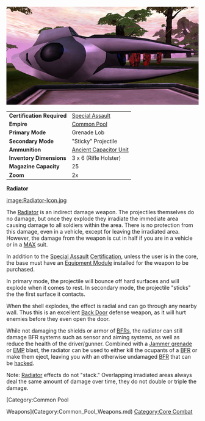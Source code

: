 ![](../images/Radiator.jpg "Radiator.jpg")

|                            |                                                                   |
| -------------------------- | ----------------------------------------------------------------- |
| **Certification Required** | [Special Assault](../certifications/Special_Assault.md)           |
| **Empire**                 | [Common Pool](../terminology/Common_Pool.md)                      |
| **Primary Mode**           | Grenade Lob                                                       |
| **Secondary Mode**         | "Sticky" Projectile                                               |
| **Ammunition**             | [Ancient Capacitor Unit](../ammunition/Ancient_Capacitor_Unit.md) |
| **Inventory Dimensions**   | 3 x 6 (Rifle Holster)                                             |
| **Magazine Capacity**      | 25                                                                |
| **Zoom**                   | 2x                                                                |

**Radiator**

[image:Radiator-Icon.jpg](image:Radiator-Icon.jpg)

The [Radiator](Radiator.md) is an indirect damage weapon. The
projectiles themselves do no damage, but once they explode they
irradiate the immediate area causing damage to all soldiers within the
area. There is no protection from this damage, even in a vehicle, except
for leaving the irradiated area. However, the damage from the weapon is
cut in half if you are in a vehicle or in a [MAX](../items/Mechanized_Assault_Exo-Suit.md) suit.

In addition to the [Special Assault](../certifications/Special_Assault.md)
[Certification](../certifications/Certifications.md), unless the user is in the
core, the base must have an [Equipment
Module](../items/Equipment_Module.md) installed for the weapon to be
purchased.

In primary mode, the projectile will bounce off hard surfaces and will
explode when it comes to rest. In secondary mode, the projectile
"sticks" the the first surface it contacts.

When the shell explodes, the effect is radial and can go through any
nearby wall. Thus this is an excellent [Back Door](../locations/Back_Door.md)
defense weapon, as it will hurt enemies before they even open the door.

While not damaging the shields or armor of [BFRs](../vehicles/BattleFrame_Robotics.md), the
radiator can still damage BFR systems such as sensor and aiming systems,
as well as reduce the health of the driver/gunner. Combined with a
[Jammer grenade](Jammer_Grenade.md) or [EMP](../commands/EMP.md)
blast, the radiator can be used to either kill the ocupants of a
[BFR](../vehicles/BattleFrame_Robotics.md) or make them eject, leaving you with an otherwise
undamaged [BFR](../vehicles/BattleFrame_Robotics.md) that can be [hacked](../terminology/Hack.md).

Note: [Radiator](Radiator.md) effects do not "stack."
Overlapping irradiated areas always deal the same amount of damage over
time, they do not double or triple the damage.

<!--[Category:Game Items](Category:Game_Items.md)-->
<!--[Category:Weapons](Category:Weapons.md)--> [Category:Common Pool
Weapons](Category:Common_Pool_Weapons.md) [Category:Core
Combat](Category:Core_Combat.md)

